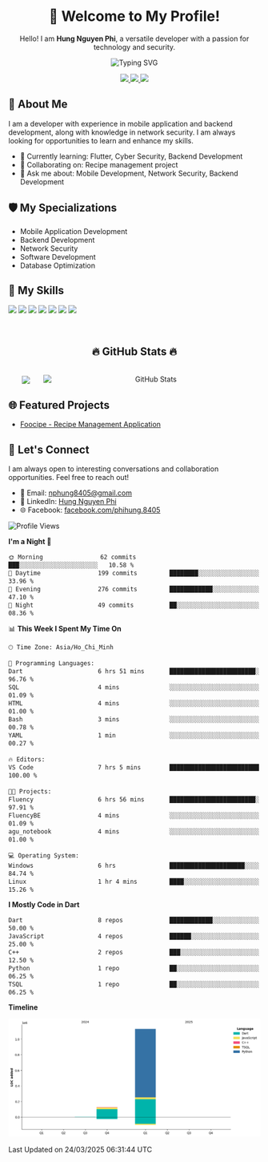 <div align="center">
  <h1>👋 Welcome to My Profile!</h1>
  <p>Hello! I am <strong>Hung Nguyen Phi</strong>, a versatile developer with a passion for technology and security.</p>
  <img src="https://readme-typing-svg.herokuapp.com?size=25&duration=2500&color=8C43EA&vCenter=true&width=450&height=40&lines=Mobile+Developer+%7C+Backend+Developer+%7C+Cyber+Security" alt="Typing SVG" />
</div>

<p align="center">
  <a href="https://vn.linkedin.com/in/hung-nguyen-phi">
    <img src="https://img.shields.io/badge/-LinkedIn-0077B5?style=for-the-badge&logo=Linkedin&logoColor=white"/>
  </a>
  <a href="https://www.facebook.com/phihung.8405">
    <img src="https://img.shields.io/badge/-Facebook-1877F2?style=for-the-badge&logo=Facebook&logoColor=white"/>
  </a>
  <a href="mailto:nphung8405@gmail.com">
    <img src="https://img.shields.io/badge/-Email-D14836?style=for-the-badge&logo=Gmail&logoColor=white"/>
  </a>
</p>

## 🚀 About Me

I am a developer with experience in mobile application and backend development, along with knowledge in network security. I am always looking for opportunities to learn and enhance my skills.

- 🌱 Currently learning: Flutter, Cyber Security, Backend Development
- 👯 Collaborating on: Recipe management project
- 💬 Ask me about: Mobile Development, Network Security, Backend Development

## 🛡️ My Specializations

- Mobile Application Development
- Backend Development
- Network Security
- Software Development
- Database Optimization

## 🌟 My Skills

![](https://img.shields.io/badge/-Dart-0175C2?style=flat-square&logo=dart&logoColor=white)
![](https://img.shields.io/badge/-Flutter-02569B?style=flat-square&logo=flutter&logoColor=white)
![](https://img.shields.io/badge/-Node.js-8CC84B?style=flat-square&logo=node.js&logoColor=white)
![](https://img.shields.io/badge/-JavaScript-F7DF1E?style=flat-square&logo=javascript&logoColor=black)
![](https://img.shields.io/badge/-Python-3776AB?style=flat-square&logo=Python&logoColor=white)
![](https://img.shields.io/badge/-PostgreSQL-336791?style=flat-square&logo=postgresql&logoColor=white)
![](https://img.shields.io/badge/-MongoDB-47A248?style=flat-square&logo=mongodb&logoColor=white)

<br>
<h2 align="center">🔥 GitHub Stats 🔥</h2>
<!-- https://github.com/anuraghazra/github-readme-stats -->
<br>
<div align=center>
  <a href="#" title="BenjaminHung8405">
    <img width="315" align="center" src="https://github-readme-stats.vercel.app/api/top-langs/?username=BenjaminHung8405&hide=c%23,powershell,Mathematica,Ruby,Objective-C,Objective-C%2b%2b,Cuda&title_color=61dafb&text_color=ffffff&icon_color=61dafb&bg_color=20232a&langs_count=8&layout=compact&border_color=61dafb&hide_border=true" />
  </a>
  <a href="#" title="BenjaminHung8405">
    <img align="right" width="434" src="https://github-readme-stats.vercel.app/api?username=BenjaminHung8405&count_private=true&show_icons=true&theme=tokyonight" alt="GitHub Stats" />
  </a>
</div>

## 🌐 Featured Projects

- [Foocipe - Recipe Management Application](https://github.com/BenjaminHung8405/foocipe-cooking-app)

## 🤝 Let's Connect

I am always open to interesting conversations and collaboration opportunities. Feel free to reach out!

- 📧 Email: nphung8405@gmail.com
- 💼 LinkedIn: [Hung Nguyen Phi](https://vn.linkedin.com/in/hung-nguyen-phi)
- 🌐 Facebook: [facebook.com/phihung.8405](https://www.facebook.com/phihung.8405)

<!--START_SECTION:waka-->
![Profile Views](http://img.shields.io/badge/Profile%20Views-0-blue)

**I'm a Night 🦉** 

```text
🌞 Morning                62 commits          ███░░░░░░░░░░░░░░░░░░░░░░   10.58 % 
🌆 Daytime                199 commits         ████████░░░░░░░░░░░░░░░░░   33.96 % 
🌃 Evening                276 commits         ████████████░░░░░░░░░░░░░   47.10 % 
🌙 Night                  49 commits          ██░░░░░░░░░░░░░░░░░░░░░░░   08.36 % 
```


📊 **This Week I Spent My Time On** 

```text
🕑︎ Time Zone: Asia/Ho_Chi_Minh

💬 Programming Languages: 
Dart                     6 hrs 51 mins       ████████████████████████░   96.76 % 
SQL                      4 mins              ░░░░░░░░░░░░░░░░░░░░░░░░░   01.09 % 
HTML                     4 mins              ░░░░░░░░░░░░░░░░░░░░░░░░░   01.00 % 
Bash                     3 mins              ░░░░░░░░░░░░░░░░░░░░░░░░░   00.78 % 
YAML                     1 min               ░░░░░░░░░░░░░░░░░░░░░░░░░   00.27 % 

🔥 Editors: 
VS Code                  7 hrs 5 mins        █████████████████████████   100.00 % 

🐱‍💻 Projects: 
Fluency                  6 hrs 56 mins       ████████████████████████░   97.91 % 
FluencyBE                4 mins              ░░░░░░░░░░░░░░░░░░░░░░░░░   01.09 % 
agu_notebook             4 mins              ░░░░░░░░░░░░░░░░░░░░░░░░░   01.00 % 

💻 Operating System: 
Windows                  6 hrs               █████████████████████░░░░   84.74 % 
Linux                    1 hr 4 mins         ████░░░░░░░░░░░░░░░░░░░░░   15.26 % 
```

**I Mostly Code in Dart** 

```text
Dart                     8 repos             ████████████░░░░░░░░░░░░░   50.00 % 
JavaScript               4 repos             ██████░░░░░░░░░░░░░░░░░░░   25.00 % 
C++                      2 repos             ███░░░░░░░░░░░░░░░░░░░░░░   12.50 % 
Python                   1 repo              ██░░░░░░░░░░░░░░░░░░░░░░░   06.25 % 
TSQL                     1 repo              ██░░░░░░░░░░░░░░░░░░░░░░░   06.25 % 
```



**Timeline**

![Lines of Code chart](https://raw.githubusercontent.com/BenjaminHung8405/BenjaminHung8405/main/assets/bar_graph.png)


 Last Updated on 24/03/2025 06:31:44 UTC
<!--END_SECTION:waka-->
